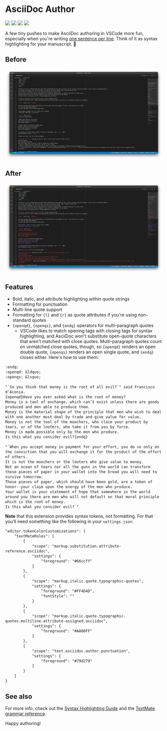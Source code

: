 # AsciiDoc Author

![](https://img.shields.io/github/v/release/cadnza/asciidoc-author)
![](https://img.shields.io/visual-studio-marketplace/v/cadnza.asciidoc-author)
![](https://img.shields.io/visual-studio-marketplace/i/cadnza.asciidoc-author)
![](https://img.shields.io/visual-studio-marketplace/stars/cadnza.asciidoc-author)

A few tiny pushes to make AsciiDoc authoring in VSCode more fun, especially when you're writing [one sentence per line](https://asciidoctor.org/docs/asciidoc-recommended-practices/#one-sentence-per-line). Think of it as syntax highlighting for your manuscript. 🎨

## Before

![](./presentation/screenshots/before.png)

## After

![](./presentation/screenshots/after.png)

## Features

-   Bold, italic, and attribute highlighting within quote strings
-   Formatting for punctuation
-   Multi-line quote support
-   Formatting for `{l}` and `{r}` as quote attributes if you're using non-standard quotes
-   `{openqd}`, `{openqs}`, and `{endq}` operators for multi-paragraph quotes
    -   VSCode likes to match opening tags with closing tags for syntax highlighting, and AsciiDoc won't substitute open-quote characters that aren't matched with close quotes. Multi-paragraph quotes count on unmatched close quotes, though, so `{openqd}` renders an open double quote, `{openqs}` renders an open single quote, and `{endq}` closes either. Here's how to use them:

```
:endq:
:openqd: &ldquo;
:openqs: &lsquo;

"`So you think that money is the root of all evil?`" said Francisco d’Aconia.
{openqd}Have you ever asked what is the root of money?
Money is a tool of exchange, which can’t exist unless there are goods produced and men able to produce them.
Money is the material shape of the principle that men who wish to deal with one another must deal by trade and give value for value.
Money is not the tool of the moochers, who claim your product by tears, or of the looters, who take it from you by force.
Money is made possible only by the men who produce.
Is this what you consider evil?{endq}

"`When you accept money in payment for your effort, you do so only on the conviction that you will exchange it for the product of the effort of others.
It is not the moochers or the looters who give value to money.
Not an ocean of tears nor all the guns in the world can transform those pieces of paper in your wallet into the bread you will need to survive tomorrow.
Those pieces of paper, which should have been gold, are a token of honor--your claim upon the energy of the men who produce.
Your wallet is your statement of hope that somewhere in the world around you there are men who will not default on that moral principle which is the root of money.
Is this what you consider evil?`"
```

**Note** that this extension provides syntax tokens, not formatting. For that you'll need something like the following in your `settings.json`:

```
"editor.tokenColorCustomizations": {
	"textMateRules": [
		{
			"scope": "markup.substitution.attribute-reference.asciidoc",
			"settings": {
				"foreground": "#66ccff"
			}
		},
		{
			"scope": "markup.italic.quote.typographic-quotes",
			"settings": {
				"foreground": "#FF4D4D",
				"fontStyle": ""
			}
		},
		{
			"scope": "markup.italic.quote.typographic-quotes.multiline.attribute-assigned.asciidoc",
			"settings": {
				"foreground": "#AA80FF"
			}
		},
		{
			"scope": "text.asciidoc.author.punctuation",
			"settings": {
				"foreground": "#79d279"
			}
		}
	]
}
```

## See also

For more info, check out the [Syntax Highlighting Guide](https://code.visualstudio.com/api/language-extensions/syntax-highlight-guide) and the [TextMate grammar reference](https://macromates.com/manual/en/language_grammars).

Happy authoring!
